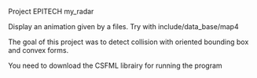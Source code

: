 Project EPITECH my_radar

Display an animation given by a files.
Try with include/data_base/map4

The goal of this project was to detect collision with oriented bounding box and convex forms.

You need to download the CSFML librairy for running the program
